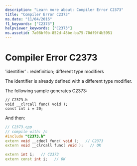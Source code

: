 ```yaml
---
description: "Learn more about: Compiler Error C2373"
title: "Compiler Error C2373"
ms.date: "11/04/2016"
f1_keywords: ["C2373"]
helpviewer_keywords: ["C2373"]
ms.assetid: 7a08bf0b-852d-48be-ba75-70df9f4b5951
---
```

# Compiler Error C2373

'identifier' : redefinition; different type modifiers

The identifier is already defined with a different type modifier.

The following sample generates C2373:

```
// C2373.h
void __clrcall func( void );
const int i = 20;
```

And then:

```cpp
// C2373.cpp
// compile with: /c
#include "C2373.h"
extern void __cdecl func( void );   // C2373
extern void __clrcall func( void );   // OK

extern int i;   // C2373
extern const int i;   // OK
```
